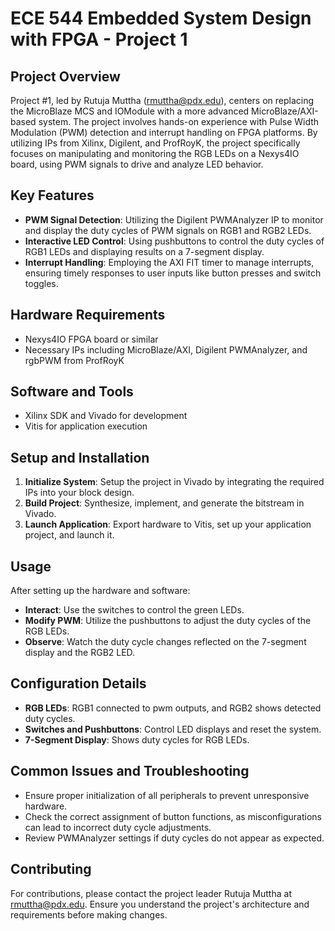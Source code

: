 # ECE 544 Embedded System Design with FPGA - Project 1

## Project Overview

Project #1, led by Rutuja Muttha (rmuttha@pdx.edu), centers on replacing the MicroBlaze MCS and IOModule with a more advanced MicroBlaze/AXI-based system. The project involves hands-on experience with Pulse Width Modulation (PWM) detection and interrupt handling on FPGA platforms. By utilizing IPs from Xilinx, Digilent, and ProfRoyK, the project specifically focuses on manipulating and monitoring the RGB LEDs on a Nexys4IO board, using PWM signals to drive and analyze LED behavior.

## Key Features

- **PWM Signal Detection**: Utilizing the Digilent PWMAnalyzer IP to monitor and display the duty cycles of PWM signals on RGB1 and RGB2 LEDs.
- **Interactive LED Control**: Using pushbuttons to control the duty cycles of RGB1 LEDs and displaying results on a 7-segment display.
- **Interrupt Handling**: Employing the AXI FIT timer to manage interrupts, ensuring timely responses to user inputs like button presses and switch toggles.

## Hardware Requirements

- Nexys4IO FPGA board or similar
- Necessary IPs including MicroBlaze/AXI, Digilent PWMAnalyzer, and rgbPWM from ProfRoyK

## Software and Tools

- Xilinx SDK and Vivado for development
- Vitis for application execution

## Setup and Installation

1. **Initialize System**: Setup the project in Vivado by integrating the required IPs into your block design.
2. **Build Project**: Synthesize, implement, and generate the bitstream in Vivado.
3. **Launch Application**: Export hardware to Vitis, set up your application project, and launch it.

## Usage

After setting up the hardware and software:
- **Interact**: Use the switches to control the green LEDs.
- **Modify PWM**: Utilize the pushbuttons to adjust the duty cycles of the RGB LEDs.
- **Observe**: Watch the duty cycle changes reflected on the 7-segment display and the RGB2 LED.

## Configuration Details

- **RGB LEDs**: RGB1 connected to pwm outputs, and RGB2 shows detected duty cycles.
- **Switches and Pushbuttons**: Control LED displays and reset the system.
- **7-Segment Display**: Shows duty cycles for RGB LEDs.

## Common Issues and Troubleshooting

- Ensure proper initialization of all peripherals to prevent unresponsive hardware.
- Check the correct assignment of button functions, as misconfigurations can lead to incorrect duty cycle adjustments.
- Review PWMAnalyzer settings if duty cycles do not appear as expected.

## Contributing

For contributions, please contact the project leader Rutuja Muttha at rmuttha@pdx.edu. Ensure you understand the project's architecture and requirements before making changes.

